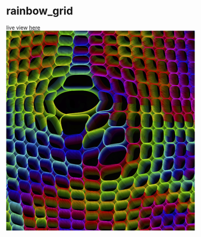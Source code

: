 # rainbow_grid
live view [here](https://www.openprocessing.org/sketch/769513)
![rainbow_grid](thumbnail.png)
